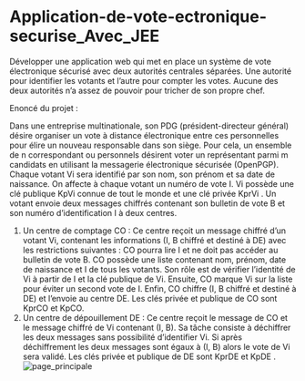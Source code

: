 # Application-de-vote-ectronique-securise_Avec_JEE
Développer une application web qui met en place un système de vote électronique sécurisé avec deux 
autorités centrales séparées. Une autorité pour identifier les votants et l’autre pour compter 
les votes. Aucune des deux autorités n’a assez de pouvoir pour tricher de son propre chef.

Enoncé du projet :

Dans une entreprise multinationale, son PDG (président-directeur général) désire organiser
un vote à distance électronique entre ces personnelles pour élire un nouveau responsable
dans son siège. Pour cela, un ensemble de n correspondant ou personnels désirent voter un
représentant parmi m candidats en utilisant la messagerie électronique sécurisée (OpenPGP).
Chaque votant Vi sera identifié par son nom, son prénom et sa date de naissance. On affecte
à chaque votant un numéro de vote I. Vi possède une clé publique KpVi connue de tout le
monde et une clé privée KprVi . Un votant envoie deux messages chiffrés contenant son
bulletin de vote B et son numéro d’identification I à deux centres.

1. Un centre de comptage CO : Ce centre reçoit un message chiffré d’un votant Vi,
contenant les informations (I, B chiffré et destiné à DE) avec les restrictions
suivantes : CO pourra lire I et ne doit pas accéder au bulletin de vote B. CO possède
une liste contenant nom, prénom, date de naissance et I de tous les votants. Son rôle
est de vérifier l’identité de Vi à partir de I et la clé publique de Vi. Ensuite, CO marque
Vi sur la liste pour éviter un second vote de I. Enfin, CO chiffre (I, B chiffré et destiné
à DE) et l’envoie au centre DE. Les clés privée et publique de CO sont KprCO et KpCO.
2. Un centre de dépouillement DE : Ce centre reçoit le message de CO et le message
chiffré de Vi contenant (I, B). Sa tâche consiste à déchiffrer les deux messages sans
possibilité d’identifier Vi. Si après déchiffrement les deux messages sont égaux à (I, B)
alors le vote de Vi sera validé. Les clés privée et publique de DE sont KprDE et KpDE
. 
![page_principale](https://user-images.githubusercontent.com/76055517/146623052-91cc2d48-bbab-4c6e-a4e7-9499f406d3d1.PNG)
